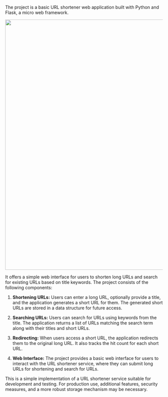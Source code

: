 The project is a basic URL shortener web application built with Python and Flask, a micro web framework. 

<img src = "https://github.com/Pankaj7028/url_shortener/blob/main/URL_Shortner_Video.gif" width = "800px" />

It offers a simple web interface for users to shorten long URLs and search for existing URLs based on title keywords. The project consists of the following components:

1. **Shortening URLs:** Users can enter a long URL, optionally provide a title, and the application generates a short URL for them. The generated short URLs are stored in a data structure for future access.

2. **Searching URLs:** Users can search for URLs using keywords from the title. The application returns a list of URLs matching the search term along with their titles and short URLs.

3. **Redirecting:** When users access a short URL, the application redirects them to the original long URL. It also tracks the hit count for each short URL.

4. **Web Interface:** The project provides a basic web interface for users to interact with the URL shortener service, where they can submit long URLs for shortening and search for URLs.

This is a simple implementation of a URL shortener service suitable for development and testing. For production use, additional features, security measures, and a more robust storage mechanism may be necessary.
